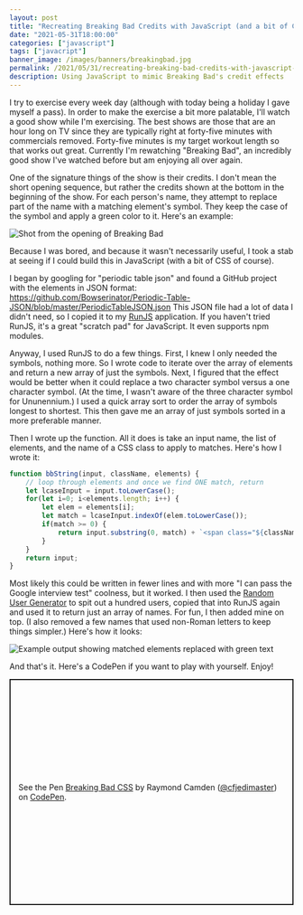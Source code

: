 ```yaml
---
layout: post
title: "Recreating Breaking Bad Credits with JavaScript (and a bit of CSS)"
date: "2021-05-31T18:00:00"
categories: ["javascript"]
tags: ["javacript"]
banner_image: /images/banners/breakingbad.jpg
permalink: /2021/05/31/recreating-breaking-bad-credits-with-javascript-and-a-bit-of-css
description: Using JavaScript to mimic Breaking Bad's credit effects
---
```


I try to exercise every week day (although with today being a holiday I gave myself a pass). In order to make the exercise a bit more palatable, I'll watch a good show while I'm exercising. The best shows are those that are an hour long on TV since they are typically right at forty-five minutes with commercials removed. Forty-five minutes is my target workout length so that works out great. Currently I'm rewatching "Breaking Bad", an incredibly good show I've watched before but am enjoying all over again. 

One of the signature things of the show is their credits. I don't mean the short opening sequence, but rather the credits shown at the bottom in the beginning of the show. For each person's name, they attempt to replace part of the name with a matching element's symbol. They keep the case of the symbol and apply a green color to it. Here's an example:

<p>
<img data-src="https://static.raymondcamden.com/images/2021/05/bbcredits.jpg" alt="Shot from the opening of Breaking Bad" class="lazyload imgborder imgcenter">
</p>

Because I was bored, and because it wasn't necessarily useful, I took a stab at seeing if I could build this in JavaScript (with a bit of CSS of course). 

I began by googling for "periodic table json" and found a GitHub project with the elements in JSON format: <https://github.com/Bowserinator/Periodic-Table-JSON/blob/master/PeriodicTableJSON.json> This JSON file had a lot of data I didn't need, so I copied it to my [RunJS](https://runjs.app/) application. If you haven't tried RunJS, it's a great "scratch pad" for JavaScript. It even supports npm modules. 

Anyway, I used RunJS to do a few things. First, I knew I only needed the symbols, nothing more. So I wrote code to iterate over the array of elements and return a new array of just the symbols. Next, I figured that the effect would be better when it could replace a two character symbol versus a one character symbol. (At the time, I wasn't aware of the three character symbol for Ununennium.) I used a quick array sort to order the array of symbols longest to shortest. This then gave me an array of just symbols sorted in a more preferable manner. 

Then I wrote up the function. All it does is take an input name, the list of elements, and the name of a CSS class to apply to matches. Here's how I wrote it:

```js
function bbString(input, className, elements) {
	// loop through elements and once we find ONE match, return
	let lcaseInput = input.toLowerCase();
	for(let i=0; i<elements.length; i++) {
		let elem = elements[i];
		let match = lcaseInput.indexOf(elem.toLowerCase());
		if(match >= 0) {
			return input.substring(0, match) + `<span class="${className}">` + elem + "</span>" + input.substring(match + elem.length);
		}
	}
	return input;
}
```

Most likely this could be written in fewer lines and with more "I can pass the Google interview test" coolness, but it worked. I then used the [Random User Generator](https://randomuser.me/) to spit out a hundred users, copied that into RunJS again and used it to return just an array of names. For fun, I then added mine on top. (I also removed a few names that used non-Roman letters to keep things simpler.) Here's how it looks:

<p>
<img data-src="https://static.raymondcamden.com/images/2021/05/bb2.jpg" alt="Example output showing matched elements replaced with green text" class="lazyload imgborder imgcenter">
</p>

And that's it. Here's a CodePen if you want to play with yourself. Enjoy!

<p class="codepen" data-height="400" data-theme-id="dark" data-default-tab="js,result" data-user="cfjedimaster" data-slug-hash="OJpxQvj" style="height: 400px; box-sizing: border-box; display: flex; align-items: center; justify-content: center; border: 2px solid; margin: 1em 0; padding: 1em;" data-pen-title="Breaking Bad CSS">
  <span>See the Pen <a href="https://codepen.io/cfjedimaster/pen/OJpxQvj">
  Breaking Bad CSS</a> by Raymond Camden (<a href="https://codepen.io/cfjedimaster">@cfjedimaster</a>)
  on <a href="https://codepen.io">CodePen</a>.</span>
</p>
<script async src="https://cpwebassets.codepen.io/assets/embed/ei.js"></script>